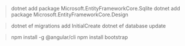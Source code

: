 > dotnet add package Microsoft.EntityFrameworkCore.Sqlite
> dotnet add package Microsoft.EntityFrameworkCore.Design

> dotnet ef migrations add InitialCreate
> dotnet ef database update

> npm install -g @angular/cli
> npm install bootstrap
